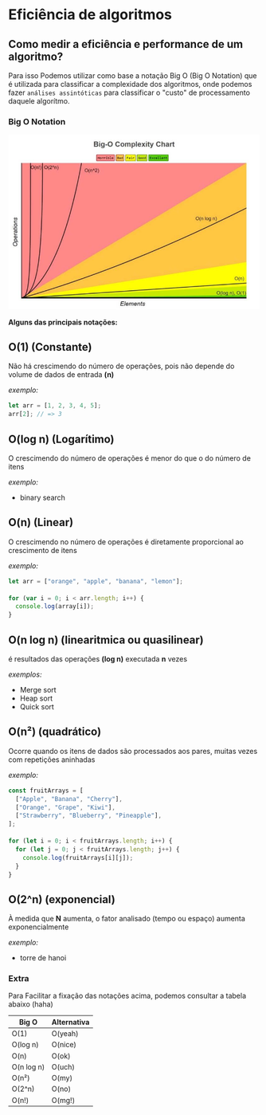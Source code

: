 # Eficiência de algoritmos

## Como medir a eficiência e performance de um algoritmo?

Para isso Podemos utilizar como base a notação Big O (Big O Notation) que é utilizada para classificar a complexidade dos algoritmos, onde podemos fazer `análises assintóticas` para classificar o "custo" de processamento daquele algorítmo.

### Big O Notation

![Big O Notation Graph](assets/bigo-complexity.jpeg)

**Alguns das principais notações:**

## O(1) (Constante)

Não há crescimendo do número de operações, pois não depende do volume de dados de entrada **(n)**

_exemplo:_

```js
let arr = [1, 2, 3, 4, 5];
arr[2]; // => 3
```

## O(log n) (Logarítimo)

O crescimendo do número de operações é menor do que o do número de itens

_exemplo:_

- binary search

## O(n) (Linear)

O crescimendo no número de operações é diretamente proporcional ao crescimento de itens

_exemplo:_

```js
let arr = ["orange", "apple", "banana", "lemon"];

for (var i = 0; i < arr.length; i++) {
  console.log(array[i]);
}
```

## O(n log n) (linearitmica ou quasilinear)

é resultados das operações **(log n)** executada **n** vezes

_exemplos:_

- Merge sort
- Heap sort
- Quick sort

## O(n²) (quadrático)

Ocorre quando os itens de dados são processados aos pares, muitas vezes com repetições aninhadas

_exemplo:_

```js
const fruitArrays = [
  ["Apple", "Banana", "Cherry"],
  ["Orange", "Grape", "Kiwi"],
  ["Strawberry", "Blueberry", "Pineapple"],
];

for (let i = 0; i < fruitArrays.length; i++) {
  for (let j = 0; j < fruitArrays.length; j++) {
    console.log(fruitArrays[i][j]);
  }
}
```

## O(2^n) (exponencial)

À medida que **N** aumenta, o fator analisado (tempo ou espaço) aumenta exponencialmente

_exemplo:_

- torre de hanoi

### Extra

Para Facilitar a fixação das notações acima, podemos consultar a tabela abaixo (haha)

| Big O      | Alternativa |
| ---------- | ----------- |
| O(1)       | O(yeah)     |
| O(log n)   | O(nice)     |
| O(n)       | O(ok)       |
| O(n log n) | O(uch)      |
| O(n²)      | O(my)       |
| O(2^n)     | O(no)       |
| O(n!)      | O(mg!)      |
